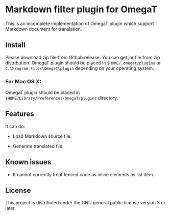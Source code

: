 # Markdown filter plugin for OmegaT

This is an incomplete implementation of OmegaT plugin which support Markdown document for translation.

## Install

Please download zip file from Github release. You can get jar file from zip distribution. OmegaT plugin should be placed in `$HOME/.omegat/plugins` or `C:\Program Files\OmegaT\plugin` depending on your operating system.

### For Mac OS X:
OmegaT plugin should be placed in `$HOME/Library/Preferences/OmegaT/plugins` directory.


## Features

It can do:

- Load Markdown source file.

- Generate translated file.


## Known issues

- It cannot correctly treat fenced code as inline elements as list item.

## License

This project is distributed under the GNU general public license version 3 or later.


